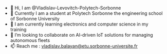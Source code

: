 - 👋 Hi, I am @Vladislav-Levovitch-Polytech-Sorbonne
- 👀 Currently I am a student at Polytech Sorbonne
      the engineering school of Sorbonne University
- 🌱 I am currently learning electronics and computer science in my training
- 💞️ I’m looking to collaborate on AI-driven IoT solutions for managing autonomous fleets
- 📫 Reach me : vladislav.balayan@etu.sorbonne-universite.fr

<!---
Vladislav-Levovitch-Polytech-Sorbonne/Vladislav-Levovitch-Polytech-Sorbonne is a ✨ special ✨ repository because its `README.md` (this file) appears on your GitHub profile.
You can click the Preview link to take a look at your changes.
--->
